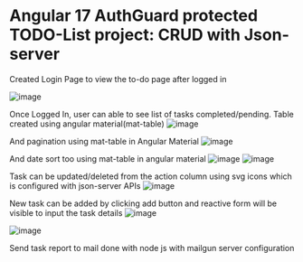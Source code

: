# Angular 17 AuthGuard protected TODO-List project: CRUD with Json-server

Created Login Page to view the to-do page after logged in

![image](https://github.com/user-attachments/assets/6b424b8b-18c0-429f-ac83-9af308e38628)

Once Logged In, user can able to see list of tasks completed/pending.
Table created using angular material(mat-table)
![image](https://github.com/user-attachments/assets/1381ceef-e0ea-4cc1-b05b-c836766afe35)


And pagination using mat-table in Angular Material
![image](https://github.com/user-attachments/assets/8a9b5c1a-1f06-46ce-8055-eddcc8cb5aba)

And date sort too using mat-table in angular material
![image](https://github.com/user-attachments/assets/6bf9d39a-dbc3-4de8-ad8c-3299d089fd77)
![image](https://github.com/user-attachments/assets/99ba9f2c-4e24-4cf9-a5e8-5c6eff447703)

Task can be updated/deleted from the action column using svg icons which is configured with json-server APIs
![image](https://github.com/user-attachments/assets/a9c72374-b68d-438a-842e-5e001bfb8176)

New task can be added by clicking add button and reactive form will be visible to input the task details
![image](https://github.com/user-attachments/assets/1a60ea81-856d-4485-a90f-39a69b6758f6)

![image](https://github.com/user-attachments/assets/d28893e2-7fdd-4876-9398-c5b95557ae9b)

Send task report to mail done with node js with mailgun server configuration
